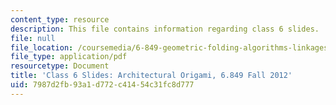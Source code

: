 ```yaml
---
content_type: resource
description: This file contains information regarding class 6 slides.
file: null
file_location: /coursemedia/6-849-geometric-folding-algorithms-linkages-origami-polyhedra-fall-2012/7987d2fb93a1d772c41454c31fc8d777_MIT6_849F12_slidesC06.pdf
file_type: application/pdf
resourcetype: Document
title: 'Class 6 Slides: Architectural Origami, 6.849 Fall 2012'
uid: 7987d2fb-93a1-d772-c414-54c31fc8d777
---
```

